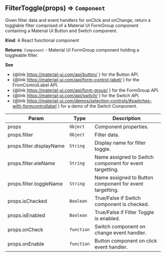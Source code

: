<a name="FilterToggle"></a>

## FilterToggle(props) ⇒ <code>Component</code>
Given filter data and event handlers for onClick and onChange, return a togglable filter comprised
of a Material UI FormGroup component containing a Material UI Button and Switch component.

**Kind**: A React functional component

**Returns**: <code>Component</code> - Material UI FormGroup component holding a toggleable filter.

**See**

- {@link https://material-ui.com/api/button/ } for the Button API.
- {@link https://material-ui.com/api/form-control-label/ } for the FromControlLabel API.
- {@link https://material-ui.com/api/form-group/ } for the FormGroup API.
- {@link https://material-ui.com/api/switch/ } for the Switch API.
- {@link https://material-ui.com/demos/selection-controls/#switches-with-formcontrollabel } for a
demo of the Switch Component.


| Param | Type | Description |
| --- | --- | --- |
| props | <code>Object</code> | Component properties. |
| props.filter | <code>Object</code> | Filter data. |
| props.filter.displayName | <code>String</code> | Display name for filter toggle. |
| props.filter.eleName | <code>String</code> | Name assigned to Switch component for event targetting. |
| props.filter.toggleName | <code>String</code> | Name assigned to Button component for event targetting. |
| props.isChecked | <code>Boolean</code> | True/False if Switch component is checked. |
| props.isEnabled | <code>Boolean</code> | True/False if Filter Toggle is enabled. |
| props.onCheck | <code>function</code> | Switch component on change event handler. |
| props.onEnable | <code>function</code> | Button component on click event handler. |